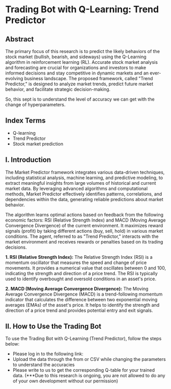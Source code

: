 # Trading Bot with Q-Learning: Trend Predictor

## Abstract

The primary focus of this research is to predict the likely behaviors of the stock market (bullish, bearish, and sideways) using the Q-Learning algorithm in reinforcement learning (RL). Accurate stock market analysis and forecasting are crucial for organizations and investors to make informed decisions and stay competitive in dynamic markets and an ever-evolving business landscape. The proposed framework, called "Trend Predictor," is designed to analyze market trends, predict future market behavior, and facilitate strategic decision-making.

So, this sept is to understand the level of accuracy we can get with the change of hyperparameters.
## Index Terms

- Q-learning
- Trend Predictor
- Stock market prediction

## I. Introduction

The Market Predictor framework integrates various data-driven techniques, including statistical analysis, machine learning, and predictive modeling, to extract meaningful insights from large volumes of historical and current market data. By leveraging advanced algorithms and computational methods, Market Predictor effectively identifies patterns, correlations, and dependencies within the data, generating reliable predictions about market behavior.

The algorithm learns optimal actions based on feedback from the following economic factors: RSI (Relative Strength Index) and MACD (Moving Average Convergence Divergence) of the current environment. It maximizes reward signals (profit) by taking different actions (buy, sell, hold) in various market conditions. The agent, referred to as "Trend Predictor," interacts with the market environment and receives rewards or penalties based on its trading decisions.

**1. RSI (Relative Strength Index):** The Relative Strength Index (RSI) is a momentum oscillator that measures the speed and change of price movements. It provides a numerical value that oscillates between 0 and 100, indicating the strength and direction of a price trend. The RSI is typically used to identify overbought and oversold conditions in an asset's price.

**2. MACD (Moving Average Convergence Divergence):** The Moving Average Convergence Divergence (MACD) is a trend-following momentum indicator that calculates the difference between two exponential moving averages (EMAs) of the asset's price. It helps to identify the strength and direction of a price trend and provides potential entry and exit signals.

## II. How to Use the Trading Bot

To use the Trading Bot with Q-Learning (Trend Predictor), follow the steps below:

- Please log in to the following link:
- Upload the data through the from or CSV while changing the parameters to understand the accuracies
- Please write to us to get the corresponding Q-table for your trained data. (***Due to this research is ongoing, you are not allowed to do any of your own development without our permission)
